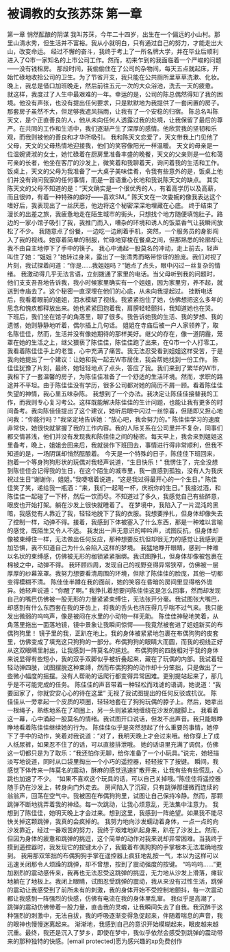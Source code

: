 # 被调教的女孩苏莯 第一章

第一章 悄然酝酿的阴谋
我叫苏莯，今年二十四岁，出生在一个偏远的小山村。那里山清水秀，但生活并不富裕。我从小就明白，只有通过自己的努力，才能走出大山，改变命运。
经过不懈的奋斗，我终于考上了一所名牌大学，并在毕业后顺利进入了Q市一家知名的上市公司工作。然而，初来乍到的我面临着一个严峻的问题——没有钱租房。
那段时间，我偷偷住在了公司的杂物间，每天五点就起床，开始忙碌地收拾公司的卫生。为了节省开支，我只能在公共厕所里草草洗漱、化妆。晚上，我总是借口加班晚走，然后前往五元一次的大众浴池，洗去一天的疲惫。
就这样，我度过了人生中最艰难的一年。幸运的是，公司的陈总偶然得知了我的困境。他没有声张，也没有提出任何要求，只是默默地为我提供了一套闲置的房子。那套房子虽然不大，但足够我遮风挡雨，让我有了一个安稳的归宿。
陈总名叫陈天文，是个正直善良的人，他从未向任何人透露过我的处境，让我保留了最后的尊严。在共同的工作和生活中，我们逐渐产生了深厚的感情。他欣赏我的坚韧和乐观，而我则被他的善良和才华所吸引。
我和陈天文恋爱了，天文带我上门见他了父母，天文的父母热情地迎接我，他们的笑容像阳光一样温暖。
天文的母亲是一位温婉贤淑的女士，她忙碌着在厨房里准备丰盛的晚餐，天文的父亲则是一位和蔼可亲的长者，他坐在客厅的沙发上，微笑着和我聊着天，询问着我的生活和工作。
饭桌上，天文的父母为我准备了一大桌子美味佳肴，令我有些意外的是，饭桌上他们并没有询问我家的任何事情，而是一首语重心长地和我说陈天文的缺点。
其实陈天文的父母不知道的是：“天文确实是一个很优秀的人，有着高学历以及高薪，而且很帅，有着一种特殊的癖好——喜欢SM。”
陈天文在一次委婉的像我表达这个嗜好后，我表现出了一丝厌恶，他边将这个秘密深深地埋藏在心底。
终于结束了漫长的出差之旅，我疲惫地走在陌生城市的街头，只想找个地方随便填饱肚子。路边的一家小馆子吸引了我，我推门而入，嘈杂的环境和诱人的饭菜香气让我瞬间放松了不少。
我随意点了份餐，一边吃一边刷着手机，突然，一个服务员的身影闯入了我的视线。她穿着简单的制服，忙碌地穿梭在餐桌之间，但那熟悉的轮廓却让我不由自主地停下了手中的筷子。
我心中涌起一股莫名的冲动，走上前去，轻声叫住了她：“姐姐？”她转过身来，露出了一张清秀而略带惊讶的脸庞。我们对视了片刻，我试探着问道：“你是……我姐姐吗？”她点了点头，眼中闪过一丝复杂的情绪。
我激动得几乎无法言语，立刻拨通了家里的电话。当父母听到我的问题时，他们支支吾吾地告诉我，我小时候家里确实有一个姐姐，因为家里穷，养不起，就送到寺庙去了。这个秘密一直深埋在他们的心底，从未向我提起过。
挂断电话后，我看着眼前的姐姐，泪水模糊了视线。我紧紧抱住了她，仿佛想把这么多年的思念和愧疚都释放出来。她也紧紧回抱着我，肩膀轻轻颤抖，我知道她也在哭。
下班后，我们坐在馆子的角落里，聊了很多。我告诉她我的生活、我的梦想、我的遗憾，她则静静地听着，偶尔插上几句话。
姐姐在寺庙后被一户人家领养了，取名陈佳佳，然而，生活并没有像她期待的那样美好。继父的存在，像一道阴霾，笼罩在她的生活之上，继父猥亵了陈佳佳，陈佳佳跑了出来，在Q市一个人打零工，我看着陈佳佳手上的老茧，心中充满了痛苦。我无法忍受看到姐姐这样受苦，于是我向她提出了一个建议：让她和我一起去W市居住，我会帮她找到一份工作。
陈佳佳犹豫了片刻，最终，她轻轻地点了点头，答应了我。我们来到了繁华的W市，我租下了一套温馨的房子，为陈佳佳准备了一个舒适的生活环境。然而，求职的路途并不平坦。由于陈佳佳没有学历，很多公司都对她的简历不屑一顾。看着陈佳佳失望的神情，我心里五味杂陈。
我想到了一个办法。我决定让陈佳佳接替我的工作，而我则专心复习考公。这样既能解决陈佳佳的生计问题，也能让我有更多的时间备考。我向陈佳佳提出了这个建议，她听后眼中闪过一丝惊喜，但随即又担心地问我：“你能行吗？”我坚定地告诉她：“放心吧，我会努力的。”
陈佳佳学习的速度非常快，她很快就掌握了我的工作内容。我的人际关系在公司里并不复杂，同事们都交情甚浅，他们并没有发现我和陈佳佳之间的秘密。每天早上，我会来到姐姐这里备考，晚上，姐姐会回来后，我就装作下班回去，事情进行得非常顺利，但我不知道的是，一场阴谋却悄然酝酿着。
今天是一个特殊的日子，陈佳佳下班回来，抱着一个等身狗狗形状的玩偶对我轻声说道，“生日快乐！”
我愣住了，完全没想到陈佳佳会记得我的生日，在这个陌生的城市里，我一直感到孤独，没有人为我庆祝过生日“谢谢你，姐姐。”我哽咽着说道，“这是我过得最开心的一个生日。”
陈佳佳笑了笑，递给我一瓶酒：“来，我们一起喝一杯，庆祝你的生日。”
我接过酒，和陈佳佳一起碰了一下杯，然后一饮而尽。不知道过了多久，我感觉自己有些醉意，眼皮也开始打架。躺在沙发上很快就睡着了。
在梦境中，我陷入了一片混沌的黑暗，我感觉有人靠近了我，轻轻地脱下了我的衣服。我想要挣扎，但身体却像失去了控制一样，动弹不得。接着，我感到下体被塞入了什么东西，那是一种难以言喻的感觉，既陌生又令人不适。
我发出一声无意识的呻吟声，试图反抗，但身体却像被束缚住一样，无法做出任何反应，那种想要反抗但却很无力的感觉让我感到更加恐惧，我不知道自己为什么会陷入这样的梦境。
我猛地睁开眼睛，感到一种难以名状的束缚感，仿佛被无形的枷锁紧紧捆绑。我试图挣扎，但身体却像被包裹在棉被之中，动弹不得。
我环顾四周，发现自己的视野变得异常狭窄，仿佛被一层厚厚的纱幕笼罩。我努力想要看清周围的环境，但除了陈佳佳的脸庞，其他一切都变得模糊不清。
陈佳佳半蹲在我的面前，她的笑容在昏暗的房间里显得格外诡异。她轻声说道：“你醒了啊。”
我挣扎着想要问陈佳佳这是怎么回事，然而却发现自己的嘴巴仿佛被一股无形的力量紧紧束缚住，无法张开分毫。我试图张大嘴巴，却感到有什么东西套在我的牙齿上，将我的舌头也挤压得几乎喘不过气来。我只能发出微弱的呜呜声，像是被闷在水里的小动物一样无助。
陈佳佳神秘地笑着，从角落里拖出一面落地镜，镜中景象让我瞬间惊愕——我竟然被套进了姐姐新买的布偶狗狗里！
镜子里的我，正趴在地上。我的身体被紧紧地包裹在布偶狗狗的皮套里，仿佛变成了填充这只狗狗的一部分。布偶狗狗的眼睛大而圆，而我的视线正好从这双眼睛里射出，让我感到一阵莫名的尴尬。
布偶狗狗的四肢相对于我的身体来说显得有些短小，我的双手双脚似乎被折叠起来，藏在了玩偶的内部。我试着轻轻动弹四肢，试图摆脱这种束缚，然而布偶狗狗的动作却十分笨拙，只是做出了一些微小幅度的摇摆。没有人帮助的话爬行都变得异常困难。更别提站起来了，那几乎是不可能完成的任务。
陈佳佳的声音带着一种轻松而戏谑的语调，她说道：“我要回家了，你就安安心心的待在这里” 无视了我试图提出的任何反驳或抗议。
陈佳佳从一旁拿起一个皮质的项圈，轻轻地套在了狗狗玩偶的脖子上。然后，她拿出一根绳子，熟练地系在了项圈上，另一头则紧紧地缠绕在沙发的腿脚上。
我看着这一幕，心中涌起一股莫名的情绪。我试图开口说话，但发不出声音。我只能眼睁睁地看着陈佳佳继续她的行为。
陈佳佳似乎是突然想起了什么重要的事情，她停下了手中的动作，笑着对我说道：“对了，我明天晚上才会过来哦。给你穿上了成人纸尿裤，如果忍不住了的话，可以直接排泄哦。
她的话语里充满了调侃，仿佛这一切都只是为了取乐：“我还怕你无聊，给你准备了一个小玩具。”说完，她轻描淡写地说道，同时从口袋里掏出一个小巧的遥控器，轻轻按下了按键。
瞬间，我感觉下体传来一阵莫名的震动，酥麻的感觉迅速扩散开来，让我有些有些慌乱，心跳也加速了不少。
“如果不喜欢这个玩具的话，可以自己关掉哦。”陈佳佳将遥控器随手扔在沙发上，转身向门外走去。
房间陷入了沉寂，只有跳弹那细微而连续的翁翁声，回荡在空气中。我被困在布偶狗狗里，试图让自己保持冷静。然而，那颗跳弹不断地挑弄着我的神经。每一次跳动，让我心烦意乱，无法集中注意力。
我想到了陈佳佳，她明天晚上才会过来。想到这里，我感到一阵绝望。如果我不能尽快关掉这颗跳弹，我真的会疯掉的。
我努力地向沙发蠕动着身体，一点一点的向沙发靠近，经过一番艰苦的努力，我终于艰难地趴起身来，趴在了沙发上。然而，但因为身体的疲惫和跳弹的挑逗，这个简单的动作对我来说却异常困难。当我终于摸到遥控器时，我发现它的按键太小了，我戴着布偶狗狗的手掌根本无法准确地按到。
我用那双笨拙的布偶狗狗手掌在遥控器上疯狂地乱按一气，本以为这样可以迅速关闭那令人烦躁的跳弹，却不曾想，按到了震动强度的按键。
“呜呜呜……”更加剧烈的震动感传来，我再也无法忍受这跳弹的挑逗，无力地从沙发上滑落，瘫软地躺在了地板上。我闭上眼睛，试图忍受跳弹的震动，我从来没有过性生活，跳弹的震动让我感受到了前所未有的刺激，我的身体开始不受控制地颤抖，每一次震动都让我感到一阵强烈的快感，仿佛有电流在我的身体里乱窜。
我似乎是高潮了，跳弹的震动仿佛带着一股力量，直击我的灵魂，让我瞬间失去了自我。我沉醉于这种强烈的刺激中，无法自拔，我的呼吸逐渐变得急促起来，伴随着喘息的声音，我的眼神也慢慢迷离起来。
渐渐地，我感到自己的意识开始模糊起来，眼皮越来越沉重。最终，我还是沉入了梦乡，即使在梦中，我似乎依然会感受到跳弹的震动带来的那种独特的快感。[email protected]愿为感兴趣的xp免费创作

